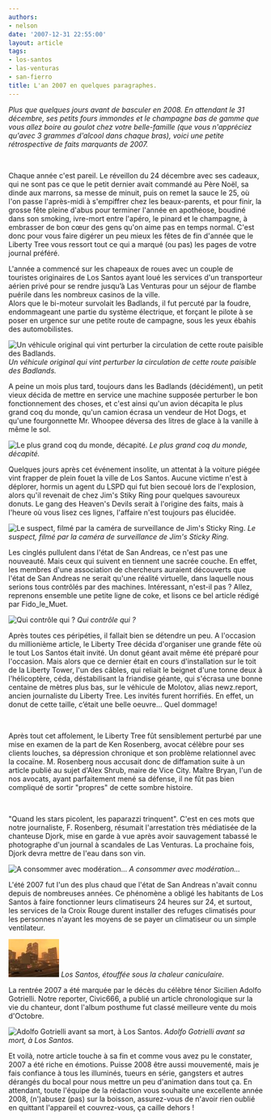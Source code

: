 ```yaml
---
authors:
- nelson
date: '2007-12-31 22:55:00'
layout: article
tags:
- los-santos
- las-venturas
- san-fierro
title: L'an 2007 en quelques paragraphes.
---
```



_Plus que quelques jours avant de basculer en 2008. En attendant le 31 décembre, ses petits fours immondes et le champagne bas de gamme que vous allez boire au goulot chez votre belle-famille (que vous n'appréciez qu'avec 3 grammes d'alcool dans chaque bras), voici une petite rétrospective de faits marquants de 2007._

![]()

Chaque année c'est pareil. Le réveillon du 24 décembre avec ses cadeaux, qui ne sont pas ce que le petit dernier avait commandé au Père Noël, sa dinde aux marrons, sa messe de minuit, puis on remet la sauce le 25, où l'on passe l'après-midi à s'empiffrer chez les beaux-parents, et pour finir, la grosse fête pleine d'abus pour terminer l'année en apothéose, boudiné dans son smoking, ivre-mort entre l'apéro, le pinard et le champagne, à embrasser de bon cœur des gens qu'on aime pas en temps normal. C'est donc pour vous faire digérer un peu mieux les fêtes de fin d'année que le Liberty Tree vous ressort tout ce qui a marqué (ou pas) les pages de votre journal préféré.

L'année a commencé sur les chapeaux de roues avec un couple de touristes originaires de Los Santos ayant loué les services d'un transporteur aérien privé pour se rendre jusqu’à Las Venturas pour un séjour de flambe puérile dans les nombreux casinos de la ville.  
Alors que le bi-moteur survolait les Badlands, il fut percuté par la foudre, endommageant une partie du système électrique, et forçant le pilote à se poser en urgence sur une petite route de campagne, sous les yeux ébahis des automobilistes.

![Un véhicule original qui vint perturber la circulation de cette route paisible des Badlands.]()
_Un véhicule original qui vint perturber la circulation de cette route paisible des Badlands._

A peine un mois plus tard, toujours dans les Badlands (décidément), un petit vieux décida de mettre en service une machine supposée perturber le bon fonctionnement des choses, et c'est ainsi qu'un avion décapita le plus grand coq du monde, qu'un camion écrasa un vendeur de Hot Dogs, et qu'une fourgonnette Mr. Whoopee déversa des litres de glace à la vanille à même le sol.

![Le plus grand coq du monde, décapité.]()
_Le plus grand coq du monde, décapité._

Quelques jours après cet événement insolite, un attentat à la voiture piégée vint frapper de plein fouet la ville de Los Santos. Aucune victime n'est à déplorer, hormis un agent du LSPD qui fut bien secoué lors de l'explosion, alors qu'il revenait de chez Jim's Stiky Ring pour quelques savoureux donuts. Le gang des Heaven's Devils serait à l'origine des faits, mais à l'heure où vous lisez ces lignes, l'affaire n'est toujours pas élucidée.

![Le suspect, filmé par la caméra de surveillance de Jim's Sticky Ring.]()
_Le suspect, filmé par la caméra de surveillance de Jim's Sticky Ring._

Les cinglés pullulent dans l'état de San Andreas, ce n'est pas une nouveauté. Mais ceux qui suivent en tiennent une sacrée couche. En effet, les membres d'une association de chercheurs auraient découverts que l'état de San Andreas ne serait qu'une réalité virtuelle, dans laquelle nous serions tous contrôlés par des machines. Intéressant, n'est-il pas ? Allez, reprenons ensemble une petite ligne de coke, et lisons ce bel article rédigé par Fido\_le\_Muet.

![Qui contrôle qui ?]()
_Qui contrôle qui ?_

Après toutes ces péripéties, il fallait bien se détendre un peu. A l'occasion du millionième article, le Liberty Tree décida d'organiser une grande fête où le tout Los Santos était invité. Un donut géant avait même été préparé pour l'occasion. Mais alors que ce dernier était en cours d'installation sur le toit de la Liberty Tower, l'un des câbles, qui reliait le beignet d'une tonne deux à l'hélicoptère, céda, déstabilisant la friandise géante, qui s'écrasa une bonne centaine de mètres plus bas, sur le véhicule de Molotov, alias newz.report, ancien journaliste du Liberty Tree. Les invités furent horrifiés. En effet, un donut de cette taille, c’était une belle oeuvre... Quel dommage!

![]()

Après tout cet affolement, le Liberty Tree fût sensiblement perturbé par une mise en examen de la part de Ken Rosenberg, avocat célèbre pour ses clients louches, sa dépression chronique et son problème relationnel avec la cocaïne. M. Rosenberg nous accusait donc de diffamation suite à un article publié au sujet d'Alex Shrub, maire de Vice City. Maître Bryan, l'un de nos avocats, ayant parfaitement mené sa défense, il ne fût pas bien compliqué de sortir "propres" de cette sombre histoire.

![]()

"Quand les stars picolent, les paparazzi trinquent". C'est en ces mots que notre journaliste, F. Rosenberg, résumait l'arrestation très médiatisée de la chanteuse Djork, mise en garde à vue après avoir sauvagement tabassé le photographe d'un journal à scandales de Las Venturas. La prochaine fois, Djork devra mettre de l'eau dans son vin.

![A consommer avec modération...]()
_A consommer avec modération..._

L'été 2007 fut l'un des plus chaud que l'état de San Andreas n'avait connu depuis de nombreuses années. Ce phénomène a obligé les habitants de Los Santos à faire fonctionner leurs climatiseurs 24 heures sur 24, et surtout, les services de la Croix Rouge durent installer des refuges climatisés pour les personnes n'ayant les moyens de se payer un climatiseur ou un simple ventilateur.

![Los Santos, étouffée sous la chaleur caniculaire.](/content/images/2016/07/Heatwave_-_article_title_t.jpg)
_Los Santos, étouffée sous la chaleur caniculaire._

La rentrée 2007 a été marquée par le décès du célèbre ténor Sicilien Adolfo Gotrielli. Notre reporter, Civic666, a publié un article chronologique sur la vie du chanteur, dont l'album posthume fut classé meilleure vente du mois d'Octobre.

![Adolfo Gotrielli avant sa mort, à Los Santos.]()
_Adolfo Gotrielli avant sa mort, à Los Santos._

Et voilà, notre article touche à sa fin et comme vous avez pu le constater, 2007 a été riche en émotions. Puisse 2008 être aussi mouvementé, mais je fais confiance à tous les illuminés, tueurs en série, gangsters et autres dérangés du bocal pour nous mettre un peu d'animation dans tout ça. En attendant, toute l'équipe de la rédaction vous souhaite une excellente année 2008, (n')abusez (pas) sur la boisson, assurez-vous de n'avoir rien oublié en quittant l'appareil et couvrez-vous, ça caille dehors !